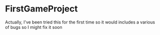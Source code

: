 # FirstGameProject
Actually, I've been tried this for the first time so it would includes a various of bugs so I might fix it soon
